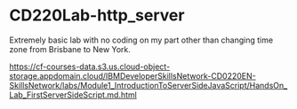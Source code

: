 # CD220Lab-http_server

Extremely basic lab with no coding on my part other than changing time zone from Brisbane to New York.

<https://cf-courses-data.s3.us.cloud-object-storage.appdomain.cloud/IBMDeveloperSkillsNetwork-CD0220EN-SkillsNetwork/labs/Module1_IntroductionToServerSideJavaScript/HandsOn_Lab_FirstServerSideScript.md.html>